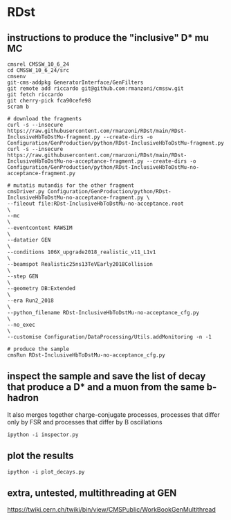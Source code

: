 # RDst

## instructions to produce the "inclusive" D* mu MC

```
cmsrel CMSSW_10_6_24
cd CMSSW_10_6_24/src
cmsenv
git-cms-addpkg GeneratorInterface/GenFilters
git remote add riccardo git@github.com:rmanzoni/cmssw.git
git fetch riccardo
git cherry-pick fca90cefe98
scram b

# download the fragments
curl -s --insecure https://raw.githubusercontent.com/rmanzoni/RDst/main/RDst-InclusiveHbToDstMu-fragment.py --create-dirs -o Configuration/GenProduction/python/RDst-InclusiveHbToDstMu-fragment.py
curl -s --insecure https://raw.githubusercontent.com/rmanzoni/RDst/main/RDst-InclusiveHbToDstMu-no-acceptance-fragment.py --create-dirs -o Configuration/GenProduction/python/RDst-InclusiveHbToDstMu-no-acceptance-fragment.py

# mutatis mutandis for the other fragment
cmsDriver.py Configuration/GenProduction/python/RDst-InclusiveHbToDstMu-no-acceptance-fragment.py \
--fileout file:RDst-InclusiveHbToDstMu-no-acceptance.root                                         \
--mc                                                                                              \
--eventcontent RAWSIM                                                                             \
--datatier GEN                                                                                    \
--conditions 106X_upgrade2018_realistic_v11_L1v1                                                  \
--beamspot Realistic25ns13TeVEarly2018Collision                                                   \
--step GEN                                                                                        \
--geometry DB:Extended                                                                            \
--era Run2_2018                                                                                   \
--python_filename RDst-InclusiveHbToDstMu-no-acceptance_cfg.py                                    \
--no_exec                                                                                         \
--customise Configuration/DataProcessing/Utils.addMonitoring -n -1

# produce the sample
cmsRun RDst-InclusiveHbToDstMu-no-acceptance_cfg.py
```

## inspect the sample and save the list of decay that produce a D* and a muon from the same b-hadron
It also merges together charge-conjugate processes, processes that differ only by FSR and processes that differ by B oscillations

```
ipython -i inspector.py
```

## plot the results
```
ipython -i plot_decays.py
```

## extra, untested, multithreading at GEN
https://twiki.cern.ch/twiki/bin/view/CMSPublic/WorkBookGenMultithread


